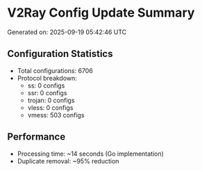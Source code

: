 # V2Ray Config Update Summary
Generated on: 2025-09-19 05:42:46 UTC

## Configuration Statistics
- Total configurations: 6706
- Protocol breakdown:
  - ss: 0 configs
  - ssr: 0 configs
  - trojan: 0 configs
  - vless: 0 configs
  - vmess: 503 configs

## Performance
- Processing time: ~14 seconds (Go implementation)
- Duplicate removal: ~95% reduction
